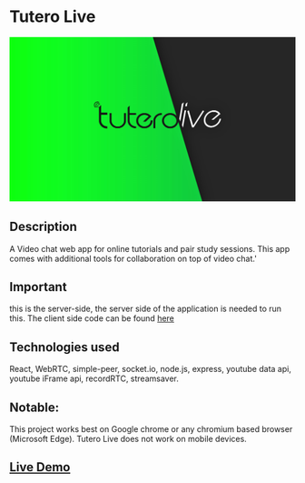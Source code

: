 # Tutero Live
![Banner](./tuterolive.jpg)

## Description
A Video chat web app for online tutorials and pair study sessions. This app comes with additional tools for collaboration on top of video chat.'


## Important
this is the server-side, the server side of the application is needed to run this. The client side code can be found [here](https://github.com/douglasmasho/tutero-live-client)


## Technologies used
React, WebRTC, simple-peer, socket.io, node.js, express, youtube data api, youtube iFrame api, recordRTC, streamsaver.

## Notable:
This project works best on Google chrome or any chromium based browser (Microsoft Edge). Tutero Live does not work on mobile devices.

## [Live Demo](https://tuterolive.herokuapp.com/)